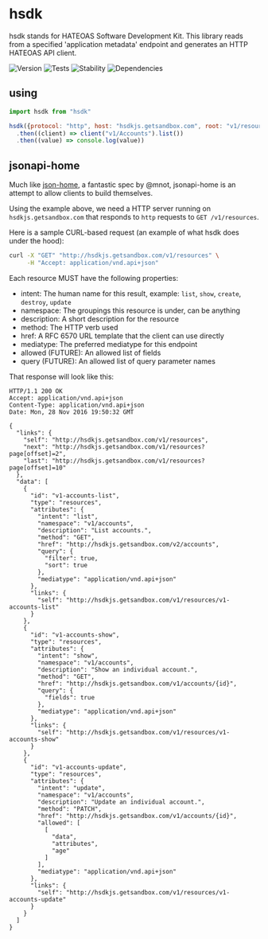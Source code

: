 # hsdk

hsdk stands for HATEOAS Software Development Kit. This library reads from a specified 'application metadata' endpoint and generates an HTTP HATEOAS API client.

![Version][BADGE_VERSION]
![Tests][BADGE_TRAVIS]
![Stability][BADGE_STABILITY]
![Dependencies][BADGE_DEPENDENCY]


## using

``` javascript
import hsdk from "hsdk"

hsdk({protocol: "http", host: "hsdkjs.getsandbox.com", root: "v1/resources"})
  .then((client) => client("v1/Accounts").list())
  .then((value) => console.log(value))
```


## jsonapi-home

Much like [json-home](https://mnot.github.io/I-D/json-home/), a fantastic spec by @mnot, jsonapi-home is an attempt to allow clients to build themselves.

Using the example above, we need a HTTP server running on `hsdkjs.getsandbox.com` that responds to `http` requests to `GET /v1/resources`.

Here is a sample CURL-based request (an example of what hsdk does under the hood):

``` bash
curl -X "GET" "http://hsdkjs.getsandbox.com/v1/resources" \
     -H "Accept: application/vnd.api+json"
```

Each resource MUST have the following properties:

  - intent: The human name for this result, example: `list`, `show`, `create`, `destroy`, `update`
  - namespace: The groupings this resource is under, can be anything
  - description: A short description for the resource
  - method: The HTTP verb used
  - href: A RFC 6570 URL template that the client can use directly
  - mediatype: The preferred mediatype for this endpoint
  - allowed (FUTURE): An allowed list of fields
  - query (FUTURE): An allowed list of query parameter names

That response will look like this:

``` http
HTTP/1.1 200 OK
Accept: application/vnd.api+json
Content-Type: application/vnd.api+json
Date: Mon, 28 Nov 2016 19:50:32 GMT

{
  "links": {
    "self": "http://hsdkjs.getsandbox.com/v1/resources",
    "next": "http://hsdkjs.getsandbox.com/v1/resources?page[offset]=2",
    "last": "http://hsdkjs.getsandbox.com/v1/resources?page[offset]=10"
  },
  "data": [
    {
      "id": "v1-accounts-list",
      "type": "resources",
      "attributes": {
        "intent": "list",
        "namespace": "v1/accounts",
        "description": "List accounts.",
        "method": "GET",
        "href": "http://hsdkjs.getsandbox.com/v2/accounts",
        "query": {
          "filter": true,
          "sort": true
        },
        "mediatype": "application/vnd.api+json"
      },
      "links": {
        "self": "http://hsdkjs.getsandbox.com/v1/resources/v1-accounts-list"
      }
    },
    {
      "id": "v1-accounts-show",
      "type": "resources",
      "attributes": {
        "intent": "show",
        "namespace": "v1/accounts",
        "description": "Show an individual account.",
        "method": "GET",
        "href": "http://hsdkjs.getsandbox.com/v1/accounts/{id}",
        "query": {
          "fields": true
        },
        "mediatype": "application/vnd.api+json"
      },
      "links": {
        "self": "http://hsdkjs.getsandbox.com/v1/resources/v1-accounts-show"
      }
    },
    {
      "id": "v1-accounts-update",
      "type": "resources",
      "attributes": {
        "intent": "update",
        "namespace": "v1/accounts",
        "description": "Update an individual account.",
        "method": "PATCH",
        "href": "http://hsdkjs.getsandbox.com/v1/accounts/{id}",
        "allowed": [
          [
            "data",
            "attributes",
            "age"
          ]
        ],
        "mediatype": "application/vnd.api+json"
      },
      "links": {
        "self": "http://hsdkjs.getsandbox.com/v1/resources/v1-accounts-update"
      }
    }
  ]
}
```


[BADGE_TRAVIS]: https://img.shields.io/travis/krainboltgreene/hsdk.js.svg?maxAge=2592000&style=flat-square
[BADGE_VERSION]: https://img.shields.io/npm/v/hsdk.svg?maxAge=2592000&style=flat-square
[BADGE_STABILITY]: https://img.shields.io/badge/stability-strong-green.svg?maxAge=2592000&style=flat-square
[BADGE_DEPENDENCY]: https://img.shields.io/david/krainboltgreene/hsdk.js.svg?maxAge=2592000&style=flat-square
